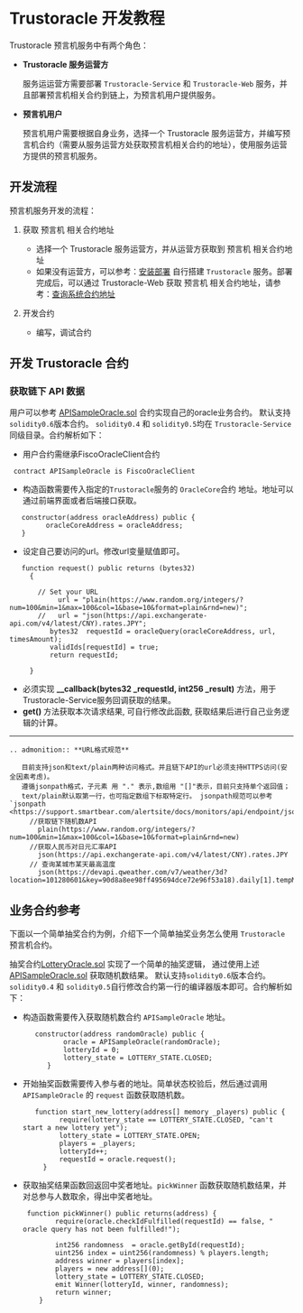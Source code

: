 # Trustoracle 开发教程

Trustoracle 预言机服务中有两个角色：

* **Trustoracle 服务运营方**

    服务运运营方需要部署 `Trustoracle-Service` 和 `Trustoracle-Web` 服务，并且部署预言机相关合约到链上，为预言机用户提供服务。

* **预言机用户**
    
    预言机用户需要根据自身业务，选择一个 Trustoracle 服务运营方，并编写预言机合约（需要从服务运营方处获取预言机相关合约的地址），使用服务运营方提供的预言机服务。
  

## 开发流程

预言机服务开发的流程：

1. 获取 预言机 相关合约地址
    * 选择一个 Trustoracle 服务运营方，并从运营方获取到 预言机 相关合约地址
    * 如果没有运营方，可以参考：[安装部署](../Trustoracle-Install/index.html) 自行搭建 `Trustoracle` 服务。部署完成后，可以通过 Trustoracle-Web 获取 预言机 相关合约地址，请参考：[查询系统合约地址](../Trustoracle-Web/outline.html#list_oracle_address)
    
2. 开发合约
    * 编写，调试合约

## 开发 Trustoracle 合约

### 获取链下 API 数据

 用户可以参考 [APISampleOracle.sol](https://github.com/WeBankBlockchain/Trustoracle-Service/blob/main/contracts/1.0/sol-0.6/oracle/FiscoOracleClient.sol) 合约实现自己的oracle业务合约。
  默认支持`solidity0.6`版本合约。 `solidity0.4` 和 `solidity0.5`均在 `Trustoracle-Service` 同级目录。合约解析如下：
  - 用户合约需继承FiscoOracleClient合约
   ```
    contract APISampleOracle is FiscoOracleClient
   ``` 
  - 构造函数需要传入指定的`Trustoracle`服务的 `OracleCore`合约 地址。地址可以通过前端界面或者后端接口获取。  
   ```
      constructor(address oracleAddress) public {  
            oracleCoreAddress = oracleAddress;      
      }  
   ```       
  - 设定自己要访问的url。修改url变量赋值即可。  
  
   ```
      function request() public returns (bytes32)
        {
    
          // Set your URL
               url = "plain(https://www.random.org/integers/?num=100&min=1&max=100&col=1&base=10&format=plain&rnd=new)";
          //   url = "json(https://api.exchangerate-api.com/v4/latest/CNY).rates.JPY";
             bytes32  requestId = oracleQuery(oracleCoreAddress, url, timesAmount);
             validIds[requestId] = true;
             return requestId;
              
        }
   ```
  - 必须实现 **__callback(bytes32 _requestId, int256 _result)** 方法，用于Trustoracle-Service服务回调获取的结果。  
  - **get()** 方法获取本次请求结果, 可自行修改此函数, 获取结果后进行自己业务逻辑的计算。  
  
----------
```eval_rst
.. admonition:: **URL格式规范**
    
   目前支持json和text/plain两种访问格式。并且链下API的url必须支持HTTPS访问(安全因素考虑)。  
   遵循jsonpath格式，子元素 用 "." 表示,数组用 "[]"表示，目前只支持单个返回值；     
   text/plain默认取第一行，也可指定数组下标取特定行。 jsonpath规范可以参考 `jsonpath <https://support.smartbear.com/alertsite/docs/monitors/api/endpoint/jsonpath.html>`_ 
     //获取链下随机数API
       plain(https://www.random.org/integers/?num=100&min=1&max=100&col=1&base=10&format=plain&rnd=new)
     //获取人民币对日元汇率API 
       json(https://api.exchangerate-api.com/v4/latest/CNY).rates.JPY  
     // 查询某城市某天最高温度  
       json(https://devapi.qweather.com/v7/weather/3d?location=101280601&key=90d8a8ee98ff495694dce72e96f53a18).daily[1].tempMax
``` 

## 业务合约参考

下面以一个简单抽奖合约为例，介绍下一个简单抽奖业务怎么使用 `Trustoracle` 预言机合约。
    
 抽奖合约[LotteryOracle.sol](https://github.com/WeBankBlockchain/Trustoracle-Service/blob/main/contracts/1.0/sol-0.6/oracle/LotteryOracle.sol) 实现了一个简单的抽奖逻辑，
    通过使用上述[APISampleOracle.sol](https://github.com/WeBankBlockchain/Trustoracle-Service/blob/main/contracts/1.0/sol-0.6/oracle/FiscoOracleClient.sol) 获取随机数结果。
      默认支持`solidity0.6`版本合约。 `solidity0.4` 和 `solidity0.5`自行修改合约第一行的编译器版本即可。合约解析如下：
      
  - 构造函数需要传入获取随机数合约 `APISampleOracle` 地址。  
       ```
          constructor(address randomOracle) public {
                 oracle = APISampleOracle(randomOracle);
                 lotteryId = 0;
                 lottery_state = LOTTERY_STATE.CLOSED;
             }
       ```       
   - 开始抽奖函数需要传入参与者的地址。简单状态校验后，然后通过调用 `APISampleOracle` 的 `request` 函数获取随机数。
      
       ```
          function start_new_lottery(address[] memory _players) public {
                require(lottery_state == LOTTERY_STATE.CLOSED, "can't start a new lottery yet");
                lottery_state = LOTTERY_STATE.OPEN;
                players = _players;
                lotteryId++;
                requestId = oracle.request();
            }
       ```
     
   - 获取抽奖结果函数回返回中奖者地址。`pickWinner` 函数获取随机数结果，并对总参与人数取余，得出中奖者地址。  
      ```
       function pickWinner() public returns(address) {
              require(oracle.checkIdFulfilled(requestId) == false, " oracle query has not been fulfilled!");
      
              int256 randomness  = oracle.getById(requestId);
              uint256 index = uint256(randomness) % players.length;
              address winner = players[index];
              players = new address[](0);
              lottery_state = LOTTERY_STATE.CLOSED;
              emit Winner(lotteryId, winner, randomness);
              return winner;
          }
      ``` 
  